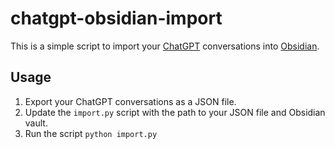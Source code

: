 # chatgpt-obsidian-import

This is a simple script to import your [ChatGPT](https://chat.openai.com/) conversations into [Obsidian](https://obsidian.md/).

## Usage

1. Export your ChatGPT conversations as a JSON file.
2. Update the `import.py` script with the path to your JSON file and Obsidian vault.
3. Run the script `python import.py`